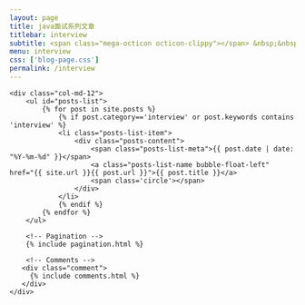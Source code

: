 ```yaml
---
layout: page
title: java面试系列文章
titlebar: interview
subtitle: <span class="mega-octicon octicon-clippy"></span> &nbsp;&nbsp; java面试、面试宝典、面试技巧
menu: interview
css: ['blog-page.css']
permalink: /interview
---
```


<div class="row">

    <div class="col-md-12">
        <ul id="posts-list">
            {% for post in site.posts %}
                {% if post.category=='interview' or post.keywords contains 'interview' %}
                <li class="posts-list-item">
                    <div class="posts-content">
                        <span class="posts-list-meta">{{ post.date | date: "%Y-%m-%d" }}</span>
                        <a class="posts-list-name bubble-float-left" href="{{ site.url }}{{ post.url }}">{{ post.title }}</a>
                        <span class='circle'></span>
                    </div>
                </li>
                {% endif %}
            {% endfor %}
        </ul> 

        <!-- Pagination -->
        {% include pagination.html %}

        <!-- Comments -->
       <div class="comment">
         {% include comments.html %}
       </div>
    </div>

</div>
<script>
    $(document).ready(function(){

        // Enable bootstrap tooltip
        $("body").tooltip({ selector: '[data-toggle=tooltip]' });

    });
</script>